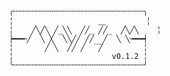 
     ╭╌╌╌╌╌╌╌╌╌╌╌╌╌╌╌╌╌╌╌╌╌╌╌╌╌╌╌╌╌╮
     ╎                   ⸏         ╎
     ╎    ╱╲╱╲ ╱̲╲╲  ╱╱̲ ╱╱̲  ╱╲╱╲    ╎
     ┝━━╾╱  ╲ ╳  ╲╲╱╱ ╱╱  ╱  ╲ ╲╼━━┥
     ╎       ╱ ╲  ╱╱ ╱  ̅ ̅╱         ╎
     ╎                      v0.1.2 ╎
     ╰╌╌╌╌╌╌╌╌╌╌╌╌╌╌╌╌╌╌╌╌╌╌╌╌╌╌╌╌╌╯


